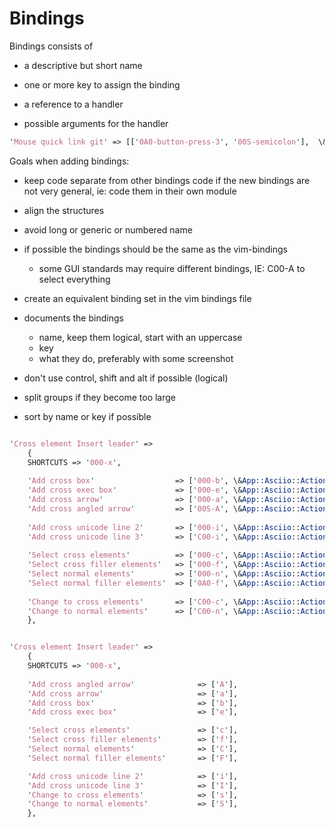 # Bindings

Bindings consists of 

- a descriptive but short name

- one or more key to assign the binding

- a reference to a handler

- possible arguments for the handler

```perl
'Mouse quick link git' => [['0A0-button-press-3', '00S-semicolon'],  \&App::Asciio::Actions::Git::quick_link]
```

Goals when adding bindings:

- keep code separate from other bindings code if the new bindings are not very general, ie: code them in their own module

- align the structures

- avoid long or generic or numbered name

- if possible the bindings should be the same as the vim-bindings
	- some GUI standards may require different bindings, IE: C00-A to select everything

- create an equivalent binding set in the vim bindings file

- documents the bindings
	- name, keep them logical, start with an uppercase
	- key
	- what they do, preferably with some screenshot

- don't use control, shift and alt if possible (logical)

- split groups if they become too large

- sort by name or key if possible

``` perl

'Cross element Insert leader' => 
	{
	SHORTCUTS => '000-x',
	
	'Add cross box'                  => ['000-b', \&App::Asciio::Actions::Cross::add_element, ['Asciio/Cross/box', 0]                             ],
	'Add cross exec box'             => ['000-e', \&App::Asciio::Actions::Cross::add_element, ['Asciio/Cross/exec box', 1]                        ],
	'Add cross arrow'                => ['000-a', \&App::Asciio::Actions::Cross::add_element, ['Asciio/Cross/wirl_arrow', 0]                      ],
	'Add cross angled arrow'         => ['00S-A', \&App::Asciio::Actions::Cross::add_element, ['Asciio/Cross/angled_arrow', 0]                    ],
	
	'Add cross unicode line 2'       => ['000-i', \&App::Asciio::Actions::Cross::create_line, [2, 1]                                              ],
	'Add cross unicode line 3'       => ['C00-i', \&App::Asciio::Actions::Cross::create_line, [3, 1]                                              ],
	
	'Select cross elements'          => ['000-c', \&App::Asciio::Actions::CrossManipulation::select_cross_elements_from_selected_elements         ],
	'Select cross filler elements'   => ['000-f', \&App::Asciio::Actions::CrossManipulation::select_cross_filler_elements_from_selected_elements  ],
	'Select normal elements'         => ['000-n', \&App::Asciio::Actions::CrossManipulation::select_normal_elements_from_selected_elements        ],
	'Select normal filler elements'  => ['0A0-f', \&App::Asciio::Actions::CrossManipulation::select_normal_filler_elements_from_selected_elements ],
	
	'Change to cross elements'       => ['C00-c', \&App::Asciio::Actions::CrossManipulation::switch_to_cross_elements_from_selected_elements      ],
	'Change to normal elements'      => ['C00-n', \&App::Asciio::Actions::CrossManipulation::switch_to_normal_elements_from_selected_elements     ],
	},

```

```perl

'Cross element Insert leader' => 
	{
	SHORTCUTS => '000-x',
	
	'Add cross angled arrow'              => ['A'],
	'Add cross arrow'                     => ['a'],
	'Add cross box'                       => ['b'],
	'Add cross exec box'                  => ['e'],

	'Select cross elements'               => ['c'],
	'Select cross filler elements'        => ['f'],
	'Select normal elements'              => ['C'],
	'Select normal filler elements'       => ['F'],

	'Add cross unicode line 2'            => ['i'],
	'Add cross unicode line 3'            => ['I'],
	'Change to cross elements'            => ['s'],
	'Change to normal elements'           => ['S'],
	},

```



